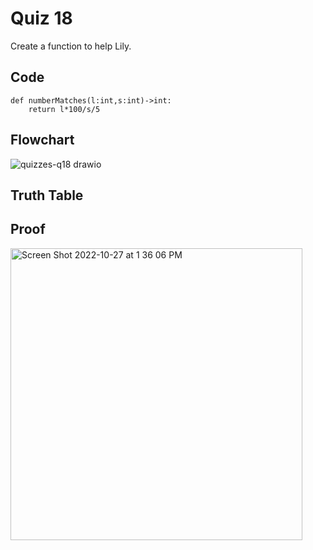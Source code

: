 # Quiz 18
Create a function to help Lily.

## Code
```
def numberMatches(l:int,s:int)->int:
    return l*100/s/5
```

## Flowchart
![quizzes-q18 drawio](https://user-images.githubusercontent.com/113817801/198192699-f655d98c-032a-4b5a-96a3-835ebf988e85.png)

## Truth Table

## Proof
<img width="467" alt="Screen Shot 2022-10-27 at 1 36 06 PM" src="https://user-images.githubusercontent.com/113817801/198192434-b250a5d9-08be-40a1-9d62-828fa6feff9f.png">
